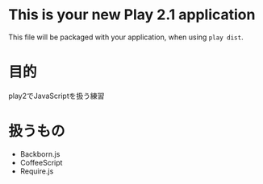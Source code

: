 This is your new Play 2.1 application
=====================================

This file will be packaged with your application, when using `play dist`.

# 目的
play2でJavaScriptを扱う練習

# 扱うもの

* Backborn.js
* CoffeeScript
* Require.js
